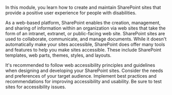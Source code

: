 In this module, you learn how to create and maintain SharePoint sites that provide a positive user experience for people with disabilities.

As a web-based platform, SharePoint enables the creation, management, and sharing of information within an organization via web sites that take the form of an intranet, extranet, or public-facing web site. SharePoint sites are used to collaborate, communicate, and manage documents. While it doesn't automatically make your sites accessible, SharePoint does offer many tools and features to help you make sites accessible. These include SharePoint templates, web parts, themes, styles, and layouts.

It's recommended to follow web accessibility principles and guidelines when designing and developing your SharePoint sites. Consider the needs and preferences of your target audience. Implement best practices and recommendations for improving accessibility and usability. Be sure to test sites for accessibility issues.
